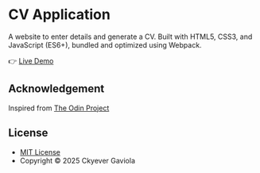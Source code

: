 # CV Application

A website to enter details and generate a CV. Built with HTML5, CSS3, and JavaScript (ES6+), bundled and optimized using Webpack.

👉 [Live Demo]()

## Acknowledgement

Inspired from [The Odin Project](https://www.theodinproject.com/lessons/node-path-react-new-setting-up-a-react-environment)

## License

- [MIT License](https://opensource.org/license/MIT)
- Copyright © 2025 Ckyever Gaviola

